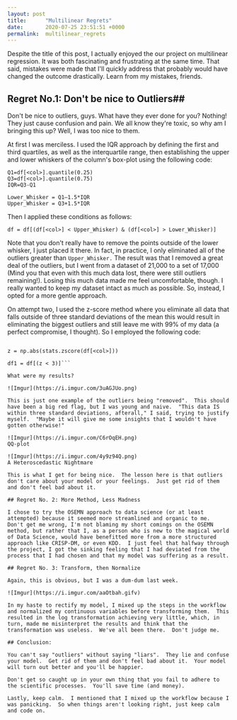 ```yaml
---
layout: post
title:      "Multilinear Regrets"
date:       2020-07-25 23:51:51 +0000
permalink:  multilinear_regrets
---
```



Despite the title of this post, I actually enjoyed the our project on multilinear regression.  It was both fascinating and frustrating at the same time.  That said, mistakes were made that I'll quickly address that probably would have changed the outcome drastically.  Learn from my mistakes, friends. 


## Regret No.1: Don't be nice to Outliers##

Don't be nice to outliers, guys.  What have they ever done for you? Nothing! They just cause confusion and pain.  We all know they're toxic, so why am I bringing this up?  Well, I was too nice to them.  

At first I was merciless.  I used the IQR approach by defining the first and third quartiles, as well as the interquartile range, then establishing the upper and lower whiskers of the column's box-plot using the following code: 

```
Q1=df[<col>].quantile(0.25)
Q3=df[<col>].quantile(0.75)
IQR=Q3-Q1

Lower_Whisker = Q1–1.5*IQR
Upper_Whisker = Q3+1.5*IQR
```
Then I applied these conditions as follows:
```
df = df[(df[<col>] < Upper_Whisker) & (df[<col>] > Lower_Whisker)]
```
Note that you don't really have to remove the points outside of the lower whisker, I just placed it there.  In fact, in practice, I only eliminated all of the outliers greater than ```Upper_Whisker.``` The result was that I removed a great deal of the outliers, but I went from a dataset of 21,000 to a set of 17,000 (Mind you that even with this much data lost, there were still outliers remaining!).  Losing this much data made me feel uncomfortable, though.  I really wanted to keep my dataset intact as much as possible.  So, instead, I opted for a more gentle approach.

On attempt two, I used the z-score method where you eliminate all data that falls outside of three standard deviations of the mean this would result in eliminating the biggest outliers and still leave me with 99% of my data (a perfect compromise, I thought).  So I employed the following code: 

```from scipy import stats

z = np.abs(stats.zscore(df[<col>]))

df1 = df[(z < 3)]```

What were my results? 

![Imgur](https://i.imgur.com/3uAGJUo.png)

This is just one example of the outliers being "removed".  This should have been a big red flag, but I was young and naive.  "This data IS within three standard deviations, afterall," I said, trying to justify myself.  "Maybe it will give me some insights that I wouldn't have gotten otherwise!"

![Imgur](https://i.imgur.com/C6rOqEH.png)
QQ-plot

![Imgur](https://i.imgur.com/4y9z94Q.png)
A Heteroscedastic Nightmare

This is what I get for being nice.  The lesson here is that outliers don't care about your model or your feelings.  Just get rid of them and don't feel bad about it.

## Regret No. 2: More Method, Less Madness

I chose to try the OSEMN approach to data science (or at least attempted) because it seemed more streamlined and organic to me.  Don't get me wrong, I'm not blaming my short comings on the OSEMN method, but rather that I, as a person who is new to the magical world of Data Science, would have benefitted more from a more structured approach like CRISP-DM, or even KDD.  I just feel that halfway through the project, I got the sinking feeling that I had deviated from the process that I had chosen and that my model was suffering as a result.  

## Regret No. 3: Transform, then Normalize

Again, this is obvious, but I was a dum-dum last week. 

![Imgur](https://i.imgur.com/aaOtbah.gifv)

In my haste to rectify my model, I mixed up the steps in the workflow and normalized my continuous variables before transforming them.  This resulted in the log transformation achieving very little, which, in turn, made me misinterpret the results and think that the transformation was useless.  We've all been there.  Don't judge me.  

## Conclusion:

You can't say "outliers" without saying "liars".  They lie and confuse your model.  Get rid of them and don't feel bad about it.  Your model will turn out better and you'll be happier.

Don't get so caught up in your own thing that you fail to adhere to the scientific processes.  You'll save time (and money).

Lastly, keep calm.  I mentioned that I mixed up the workflow because I was panicking.  So when things aren't looking right, just keep calm and code on.



